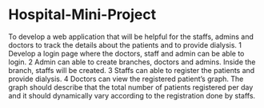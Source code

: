 # Hospital-Mini-Project
To develop a web application that will be helpful for the staffs, admins and doctors to track the details about the patients and to provide dialysis.   1 Develop a login page where the doctors, staff and admin can be able to login.  2 Admin can able to create branches, doctors and admins. Inside the branch, staffs will be created.  3 Staffs can able to register the patients and provide dialysis. 4 Doctors can view the registered patient’s graph. The graph should describe that the total number of patients registered per day and it should dynamically vary according to the registration done by staffs.
